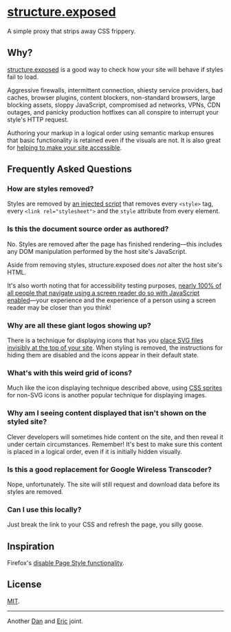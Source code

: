 # [structure.exposed](http://structure.exposed/)

A simple proxy that strips away CSS frippery.

## Why?

[structure.exposed](http://structure.exposed/) is a good way to check how your site will behave if styles fail to load.

Aggressive firewalls, intermittent connection, shiesty service providers, bad caches, browser plugins, content blockers, non-standard browsers, large blocking assets, sloppy JavaScript, compromised ad networks, VPNs, CDN outages, and panicky production hotfixes can all conspire to interrupt your style's HTTP request.

Authoring your markup in a logical order using semantic markup ensures that basic functionality is retained even if the visuals are not. It is also great for [helping to make your site accessible](http://a11yproject.com/posts/navigate-using-just-your-keyboard/).

## Frequently Asked Questions

### How are styles removed?

Styles are removed by [an injected script](https://github.com/danielsmc/structure-exposed/blob/master/public/nuclear-reset.js) that removes every `<style>` tag, every `<link rel="stylesheet">` and the `style` attribute from every element.

### Is this the document source order as authored?

No.  Styles are removed after the page has finished rendering—this includes any DOM manipulation performed by the host site's JavaScript. 

Aside from removing styles, structure.exposed does *not* alter the host site's HTML.

It's also worth noting that for accessibility testing purposes, [nearly 100% of all people that navigate using a screen reader do so with JavaScript enabled](http://a11yproject.com/posts/myth-screen-readers-dont-use-javascript/)—your experience and the experience of a person using a screen reader may be closer than you think! 

### Why are all these giant logos showing up?

There is a technique for displaying icons that has you [place SVG files invisibly at the top of your site](https://css-tricks.com/svg-sprites-use-better-icon-fonts/). When styling is removed, the instructions for hiding them are disabled and the icons appear in their default state.

### What's with this weird grid of icons?

Much like the icon displaying technique described above, using [CSS sprites](https://css-tricks.com/css-sprites/) for non-SVG icons is another popular technique for displaying images.

### Why am I seeing content displayed that isn't shown on the styled site?

Clever developers will sometimes hide content on the site, and then reveal it under certain circumstances. Remember! It's best to make sure this content is placed in a logical order, even if it is initially hidden visually.

### Is this a good replacement for Google Wireless Transcoder?

Nope, unfortunately. The site will still request and download data before its styles are removed.

### Can I use this locally?

Just break the link to your CSS and refresh the page, you silly goose.

## Inspiration

Firefox's [disable Page Style functionality](https://developer.yahoo.com/blogs/ydn/temporarily-disable-css-testing-53538.html).


## License

[MIT](https://raw.githubusercontent.com/danielsmc/structure-exposed/master/LICENSE).

* * *

Another [Dan](https://twitter.com/mclaughlin) and [Eric](https://twitter.com/ericwbailey) joint.
